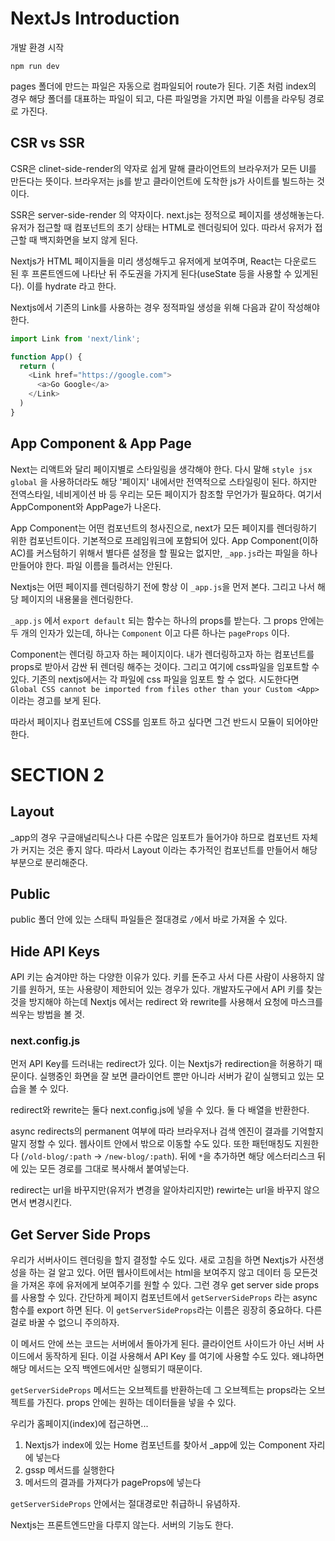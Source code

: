 # NextJs Introduction

개발 환경 시작 
```shell
npm run dev
```

pages 폴더에 만드는 파일은 자동으로 컴파일되어 route가 된다. 기존 처럼 index의 경우 해당 폴더를 대표하는 파일이 되고, 다른 파일명을 가지면
파일 이름을 라우팅 경로로 가진다.

## CSR vs SSR

CSR은 clinet-side-render의 약자로 쉽게 말해 클라이언트의 브라우저가 모든 UI를 만든다는 뜻이다. 브라우저는 js를 받고 클라이언트에 도착한 js가
사이트를 빌드하는 것이다.

SSR은 server-side-render 의 약자이다. next.js는 정적으로 페이지를 생성해놓는다. 유저가 접근할 때 컴포넌트의 초기 상태는 HTML로 렌더링되어 있다.
따라서 유저가 접근할 때 백지화면을 보지 않게 된다. 

Nextjs가 HTML 페이지들을 미리 생성해두고 유저에게 보여주며, React는 다운로드 된 후 프론트엔드에 나타난 뒤 주도권을 가지게 된다(useState 등을 사용할 수 있게된다).
이를 hydrate 라고 한다.

Nextjs에서 기존의 Link를 사용하는 경우 정적파일 생성을 위해 다음과 같이 작성해야 한다.
```javascript
import Link from 'next/link';

function App() {
  return (
    <Link href="https://google.com">
      <a>Go Google</a>
    </Link>
  )
}
```

## App Component & App Page
Next는 리액트와 달리 페이지별로 스타일링을 생각해야 한다. 다시 말해 `style jsx global` 을 사용하더라도 해당 '페이지' 내에서만 전역적으로 스타일링이 된다.
하지만 전역스타일, 네비게이션 바 등 우리는 모든 페이지가 참조할 무언가가 필요하다. 여기서 AppComponent와 AppPage가 나온다. 

App Component는 어떤 컴포넌트의 청사진으로, next가 모든 페이지를 렌더링하기 위한 컴포넌트이다. 기본적으로 프레임워크에 포함되어 있다. 
App Component(이하 AC)를 커스텀하기 위해서 별다른 설정을 할 필요는 없지만, `_app.js`라는 파일을 하나 만들어야 한다. 파일 이름을 틀려서는 안된다.

Nextjs는 어떤 페이지를 렌더링하기 전에 항상 이 `_app.js`을 먼저 본다. 그리고 나서 해당 페이지의 내용물을 렌더링한다.

`_app.js` 에서 `export default` 되는 함수는 하나의 props를 받는다. 그 props 안에는 두 개의 인자가 있는데,
하나는 `Component` 이고 다른 하나는 `pageProps` 이다.

Component는 렌더링 하고자 하는 페이지이다. 내가 렌더링하고자 하는 컴포넌트를 props로 받아서 감싼 뒤 렌더링 해주는 것이다.
그리고 여기에 css파일을 임포트할 수 있다. 기존의 nextjs에서는 각 파일에 css 파일을 임포트 할 수 없다. 
시도한다면 `Global CSS cannot be imported from files other than your Custom <App>` 이라는 경고를 보게 된다.

따라서 페이지나 컴포넌트에 CSS를 임포트 하고 싶다면 그건 반드시 모듈이 되어야만 한다.

# SECTION 2
## Layout
_app의 경우 구글애널리틱스나 다른 수많은 임포트가 들어가야 하므로 컴포넌트 자체가 커지는 것은 좋지 않다.
따라서 Layout 이라는 추가적인 컴포넌트를 만들어서 해당 부분으로 분리해준다.

## Public
public 폴더 안에 있는 스태틱 파일들은 절대경로 `/`에서 바로 가져올 수 있다. 

## Hide API Keys
API 키는 숨겨야만 하는 다양한 이유가 있다. 키를 돈주고 사서 다른 사람이 사용하지 않기를 원하거, 또는 사용량이 제한되어 있는 경우가 있다.
개발자도구에서 API 키를 찾는 것을 방지해야 하는데 Nextjs 에서는 redirect 와 rewrite를 사용해서 요청에 마스크를 씌우는 방법을 볼 것.

### next.config.js
먼저 API Key를 드러내는 redirect가 있다. 이는 Nextjs가 redirection을 허용하기 때문이다. 
실행중인 화면을 잘 보면 클라이언트 뿐만 아니라 서버가 같이 실행되고 있는 모습을 볼 수 있다.

redirect와 rewrite는 둘다 next.config.js에 넣을 수 있다. 둘 다 배열을 반환한다.

async redirects의 permanent 여부에 따라 브라우저나 검색 엔진이 결과를 기억할지 말지 정할 수 있다.
웹사이트 안에서 밖으로 이동할 수도 있다. 또한 패턴매칭도 지원한다 (`/old-blog/:path` -> `/new-blog/:path`).
뒤에 `*`을 추가하면 해당 에스터리스크 뒤에 있는 모든 경로를 그대로 복사해서 붙여넣는다.

redirect는 url을 바꾸지만(유저가 변경을 알아차리지만) rewirte는 url을 바꾸지 않으면서 변경시킨다. 

## Get Server Side Props
우리가 서버사이드 렌더링을 할지 결정할 수도 있다. 새로 고침을 하면 Nextjs가 사전생성을 하는 걸 알고 있다. 
어떤 웹사이트에서는 html을 보여주지 않고 데이터 등 모든것을 가져온 후에 유저에게 보여주기를 원할 수 있다. 
그런 경우 get server side props 를 사용할 수 있다. 간단하게 페이지 컴포넌트에서 `getServerSideProps` 라는 async 함수를 export 하면 된다.
이 `getServerSideProps`라는 이름은 굉장히 중요하다. 다른걸로 바꿀 수 없으니 주의하자.

이 메서드 안에 쓰는 코드는 서버에서 돌아가게 된다. 클라이언트 사이드가 아닌 서버 사이드에서 동작하게 된다.
이걸 사용해서 API Key 를 여기에 사용할 수도 있다. 왜냐하면 해당 메서드는 오직 백엔드에서만 실행되기 때문이다.

`getServerSideProps` 메서드는 오브젝트를 반환하는데 그 오브젝트는 props라는 오브젝트를 가진다.
props 안에는 원하는 데이터들을 넣을 수 있다.

우리가 홈페이지(index)에 접근하면...
1. Nextjs가 index에 있는 Home 컴포넌트를 찾아서 _app에 있는 Component 자리에 넣는다
2. gssp 메서드를 실행한다
3. 메서드의 결과를 가져다가 pageProps에 넣는다

`getServerSideProps` 안에서는 절대경로만 취급하니 유념하자. 

Nextjs는 프론트엔드만을 다루지 않는다. 서버의 기능도 한다.
